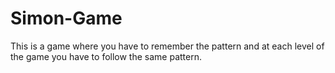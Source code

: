 # Simon-Game
This is a game where you have to remember the pattern and at each level of the game you have to follow the same pattern.
